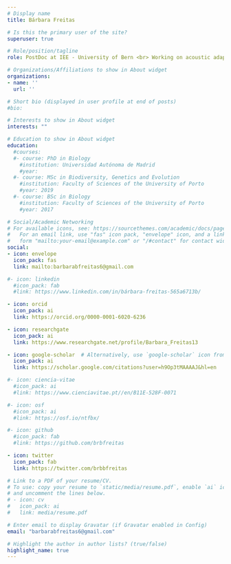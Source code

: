 ```yaml
---
# Display name
title: Bárbara Freitas

# Is this the primary user of the site?
superuser: true

# Role/position/tagline
role: PostDoc at IEE - University of Bern <br> Working on acoustic adaptation in frogs 

# Organizations/Affiliations to show in About widget
organizations:
- name: ''
  url: ''

# Short bio (displayed in user profile at end of posts)
#bio:

# Interests to show in About widget
interests: ""

# Education to show in About widget
education:
  #courses:
  #- course: PhD in Biology
    #institution: Universidad Autónoma de Madrid
    #year:
  #- course: MSc in Biodiversity, Genetics and Evolution
    #institution: Faculty of Sciences of the University of Porto
    #year: 2019
  #- course: BSc in Biology
    #institution: Faculty of Sciences of the University of Porto
    #year: 2017

# Social/Academic Networking
# For available icons, see: https://sourcethemes.com/academic/docs/page-builder/#icons
#   For an email link, use "fas" icon pack, "envelope" icon, and a link in the
#   form "mailto:your-email@example.com" or "/#contact" for contact widget.
social:
- icon: envelope
  icon_pack: fas
  link: mailto:barbarabfreitas6@gmail.com

#- icon: linkedin
  #icon_pack: fab
  #link: https://www.linkedin.com/in/bárbara-freitas-565a6713b/

- icon: orcid
  icon_pack: ai
  link: https://orcid.org/0000-0001-6020-6236

- icon: researchgate
  icon_pack: ai
  link: https://www.researchgate.net/profile/Barbara_Freitas13

- icon: google-scholar  # Alternatively, use `google-scholar` icon from `ai` icon pack
  icon_pack: ai
  link: https://scholar.google.com/citations?user=h9Op3tMAAAAJ&hl=en

#- icon: ciencia-vitae
  #icon_pack: ai
  #link: https://www.cienciavitae.pt//en/B11E-528F-0071

#- icon: osf
  #icon_pack: ai
  #link: https://osf.io/ntfbx/

#- icon: github
  #icon_pack: fab
  #link: https://github.com/brbfreitas

- icon: twitter
  icon_pack: fab
  link: https://twitter.com/brbbfreitas

# Link to a PDF of your resume/CV.
# To use: copy your resume to `static/media/resume.pdf`, enable `ai` icons in `params.toml`, 
# and uncomment the lines below.
# - icon: cv
#   icon_pack: ai
#   link: media/resume.pdf

# Enter email to display Gravatar (if Gravatar enabled in Config)
email: "barbarabfreitas6@gmail.com"

# Highlight the author in author lists? (true/false)
highlight_name: true
---
```



